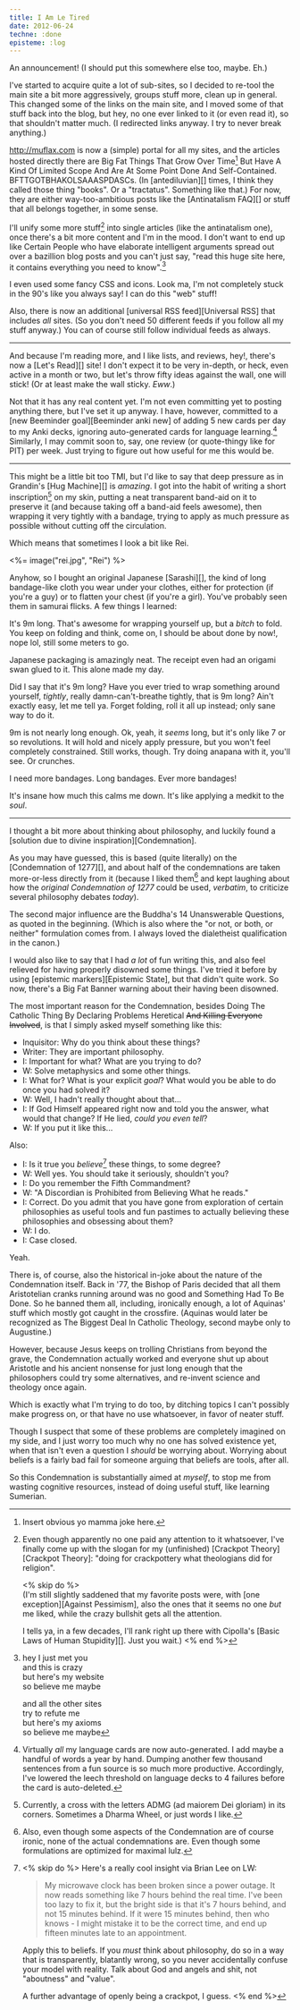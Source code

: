 ```yaml
---
title: I Am Le Tired
date: 2012-06-24
techne: :done
episteme: :log
---
```


An announcement! (I should put this somewhere else too, maybe. Eh.)

I've started to acquire quite a lot of sub-sites, so I decided to re-tool the main site a bit more aggressively, groups stuff more, clean up in general. This changed some of the links on the main site, and I moved some of that stuff back into the blog, but hey, no one ever linked to it (or even read it), so that shouldn't matter much. (I redirected links anyway. I try to never break anything.)

<http://muflax.com> is now a (simple) portal for all my sites, and the articles hosted directly there are Big Fat Things That Grow Over Time[^yo] But Have A Kind Of Limited Scope And Are At Some Point Done And Self-Contained. BFTTGOTBHAKOLSAAASPDASCs. (In [antediluvian][] times, I think they called those thing "books". Or a "tractatus". Something like that.) For now, they are either way-too-ambitious posts like the [Antinatalism FAQ][] or stuff that all belongs together, in some sense.

I'll unify some more stuff[^crack] into single articles (like the antinatalism one), once there's a bit more content and I'm in the mood. I don't want to end up like Certain People who have elaborate intelligent arguments spread out over a bazillion blog posts and you can't just say, "read this huge site here, it contains everything you need to know".[^meta]

I even used some fancy CSS and icons. Look ma, I'm not completely stuck in the 90's like you always say! I can do this "web" stuff!

[^crack]:
    Even though apparently no one paid any attention to it whatsoever, I've finally come up with the slogan for my (unfinished) [Crackpot Theory][Crackpot Theory]: "doing for crackpottery what theologians did for religion".

    <% skip do %>    
    (I'm still slightly saddened that my favorite posts were, with [one exception][Against Pessimism], also the ones that it seems no one *but* me liked, while the crazy bullshit gets all the attention.

    I tells ya, in a few decades, I'll rank right up there with Cipolla's [Basic Laws of Human Stupidity][]. Just you wait.)
    <% end %>

Also, there is now an additional [universal RSS feed][Universal RSS] that includes *all* sites. (So you don't need 50 different feeds if you follow all my stuff anyway.) You can of course still follow individual feeds as always.

[^meta]:
    hey I just met you  
    and this is crazy  
    but here's my website  
    so believe me maybe  

    and all the other sites  
    try to refute me  
    but here's my axioms  
    so believe me maybe  
    
[^yo]: Insert obvious yo mamma joke here.

---

And because I'm reading more, and I like lists, and reviews, hey!, there's now a [Let's Read][] site! I don't expect it to be very in-depth, or heck, even active in a month or two, but let's throw fifty ideas against the wall, one will stick! (Or at least make the wall sticky. *Eww*.)

Not that it has any real content yet. I'm not even committing yet to posting anything there, but I've set it up anyway. I have, however, committed to a [new Beeminder goal][Beeminder anki new] of adding 5 new cards per day to my Anki decks, ignoring auto-generated cards for language learning.[^lang] Similarly, I may commit soon to, say, one review (or quote-thingy like for PIT) per week. Just trying to figure out how useful for me this would be.

[^lang]: Virtually *all* my language cards are now auto-generated. I add maybe a handful of words a year by hand. Dumping another few thousand sentences from a fun source is so much more productive. Accordingly, I've lowered the leech threshold on language decks to 4 failures before the card is auto-deleted.

---

This might be a little bit too TMI, but I'd like to say that deep pressure as in Grandin's [Hug Machine][] is *amazing*. I got into the habit of writing a short inscription[^amdg] on my skin, putting a neat transparent band-aid on it to preserve it (and because taking off a band-aid feels awesome), then wrapping it very tightly with a bandage, trying to apply as much pressure as possible without cutting off the circulation.

[^amdg]: Currently, a cross with the letters ADMG (ad maiorem Dei gloriam) in its corners. Sometimes a Dharma Wheel, or just words I like.

Which means that sometimes I look a bit like Rei.

<%= image("rei.jpg", "Rei") %>

Anyhow, so I bought an original Japanese [Sarashi][], the kind of long bandage-like cloth you wear under your clothes, either for protection (if you're a guy) or to flatten your chest (if you're a girl). You've probably seen them in samurai flicks. A few things I learned:

It's 9m long. That's awesome for wrapping yourself up, but a *bitch* to fold. You keep on folding and think, come on, I should be about done by now!, nope lol, still some meters to go.

Japanese packaging is amazingly neat. The receipt even had an origami swan glued to it. This alone made my day.

Did I say that it's 9m long? Have you ever tried to wrap something around yourself, *tightly*, really damn-can't-breathe tightly, that is 9m long? Ain't exactly easy, let me tell ya. Forget folding, roll it all up instead; only sane way to do it.

9m is not nearly long enough. Ok, yeah, it *seems* long, but it's only like 7 or so revolutions. It will hold and nicely apply pressure, but you won't feel completely constrained. Still works, though. Try doing anapana with it, you'll see. Or crunches.

I need more bandages. Long bandages. Ever more bandages!

It's insane how much this calms me down. It's like applying a medkit to the *soul*.

---

I thought a bit more about thinking about philosophy, and luckily found a [solution due to divine inspiration][Condemnation].

As you may have guessed, this is based (quite literally) on the [Condemnation of 1277][], and about half of the condemnations are taken more-or-less directly from it (because I liked them[^ironic] and kept laughing about how the *original Condemnation of 1277* could be used, *verbatim*, to criticize several philosophy debates *today*).

The second major influence are the Buddha's 14 Unanswerable Questions, as quoted in the beginning. (Which is also where the "or not, or both, or neither" formulation comes from. I always loved the dialetheist qualification in the canon.)

I would also like to say that I had *a lot* of fun writing this, and also feel relieved for having properly disowned some things. I've tried it before by using [epistemic markers][Epistemic State], but that didn't quite work. So now, there's a Big Fat Banner warning about their having been disowned.

[^site]: On this site, at least. I might extend it to other sites as I see fit / whenever I'm reminded of their existence.

[^ironic]: Also, even though some aspects of the Condemnation are of course ironic, none of the actual condemnations are. Even though some formulations are optimized for maximal lulz.

The most important reason for the Condemnation, besides Doing The Catholic Thing By Declaring Problems Heretical <del>And Killing Everyone Involved</del>, is that I simply asked myself something like this:

- Inquisitor: Why do you think about these things?
- Writer: They are important philosophy.
- I: Important for what? What are you trying to do?
- W: Solve metaphysics and some other things.
- I: What for? What is your explicit *goal*? What would you be able to do once you had solved it?
- W: Well, I hadn't really thought about that...
- I: If God Himself appeared right now and told you the answer, what would that change? If He lied, *could you even tell*?
- W: If you put it like this...

Also:

- I: Is it true you *believe*[^believe] these things, to some degree?
- W: Well yes. You should take it seriously, shouldn't you?
- I: Do you remember the Fifth Commandment?
- W: "A Discordian is Prohibited from Believing What he reads."
- I: Correct. Do you admit that you have gone from exploration of certain philosophies as useful tools and fun pastimes to actually believing these philosophies and obsessing about them?
- W: I do.
- I: Case closed.

Yeah.

[^believe]:
    <% skip do %>
    Here's a really cool insight via Brian Lee on LW:

    > My microwave clock has been broken since a power outage. It now reads something like 7 hours behind the real time. I've been too lazy to fix it, but the bright side is that it's 7 hours behind, and not 15 minutes behind. If it were 15 minutes behind, then who knows - I might mistake it to be the correct time, and end up fifteen minutes late to an appointment.

    Apply this to beliefs. If you *must* think about philosophy, do so in a way that is transparently, blatantly wrong, so you never accidentally confuse your model with reality. Talk about God and angels and shit, not "aboutness" and "value".

    A further advantage of openly being a crackpot, I guess.
    <% end %>

There is, of course, also the historical in-joke about the nature of the Condemnation itself. Back in '77, the Bishop of Paris decided that all them Aristotelian cranks running around was no good and Something Had To Be Done. So he banned them all, including, ironically enough, a lot of Aquinas' stuff which mostly got caught in the crossfire. (Aquinas would later be recognized as The Biggest Deal In Catholic Theology, second maybe only to Augustine.) 

However, because Jesus keeps on trolling Christians from beyond the grave, the Condemnation actually worked and everyone shut up about Aristotle and his ancient nonsense for just long enough that the philosophers could try some alternatives, and re-invent science and theology once again.

Which is exactly what I'm trying to do too, by ditching topics I can't possibly make progress on, or that have no use whatsoever, in favor of neater stuff.

Though I suspect that some of these problems are completely imagined on my side, and I just worry too much why no one has solved existence yet, when that isn't even a question I *should* be worrying about. Worrying about beliefs is a fairly bad fail for someone arguing that beliefs are tools, after all.

So this Condemnation is substantially aimed at *myself*, to stop me from wasting cognitive resources, instead of doing useful stuff, like learning Sumerian.
